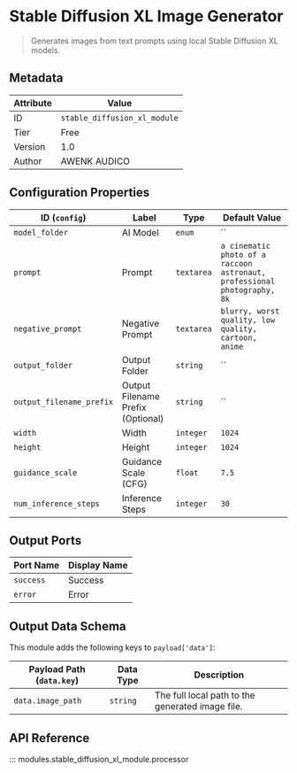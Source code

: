# Stable Diffusion XL Image Generator

> Generates images from text prompts using local Stable Diffusion XL models.

## Metadata

| Attribute | Value |
| --- | --- |
| ID | `stable_diffusion_xl_module` |
| Tier | Free |
| Version | 1.0 |
| Author | AWENK AUDICO |

## Configuration Properties

| ID (`config`) | Label | Type | Default Value |
| --- | --- | --- | --- |
| `model_folder` | AI Model | `enum` | `` |
| `prompt` | Prompt | `textarea` | `a cinematic photo of a raccoon astronaut, professional photography, 8k` |
| `negative_prompt` | Negative Prompt | `textarea` | `blurry, worst quality, low quality, cartoon, anime` |
| `output_folder` | Output Folder | `string` | `` |
| `output_filename_prefix` | Output Filename Prefix (Optional) | `string` | `` |
| `width` | Width | `integer` | `1024` |
| `height` | Height | `integer` | `1024` |
| `guidance_scale` | Guidance Scale (CFG) | `float` | `7.5` |
| `num_inference_steps` | Inference Steps | `integer` | `30` |

## Output Ports

| Port Name | Display Name |
| --- | --- |
| `success` | Success |
| `error` | Error |

## Output Data Schema

This module adds the following keys to `payload['data']`:

| Payload Path (`data.key`) | Data Type | Description |
| --- | --- | --- |
| `data.image_path` | `string` | The full local path to the generated image file. |

## API Reference

::: modules.stable_diffusion_xl_module.processor
